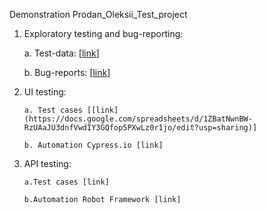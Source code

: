 Demonstration Prodan_Oleksii_Test_project
 

1. Exploratory testing and bug-reporting:

      a. Test-data: [[link](https://docs.google.com/spreadsheets/d/1ZBatNwnBW-RzUAaJU3dnfVwdIY3GQfop5PXwLz0r1jo/edit?usp=sharing)]
      
      b. Bug-reports: [[link](https://docs.google.com/spreadsheets/d/1ZBatNwnBW-RzUAaJU3dnfVwdIY3GQfop5PXwLz0r1jo/edit?usp=sharing)]
      
2. UI testing:

       a. Test cases [[link](https://docs.google.com/spreadsheets/d/1ZBatNwnBW-RzUAaJU3dnfVwdIY3GQfop5PXwLz0r1jo/edit?usp=sharing)]
       
       b. Automation Cypress.io [link]
       
3. API testing:

       a.Test cases [link]
       
       b.Automation Robot Framework [link]
	
